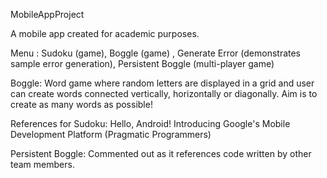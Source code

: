 MobileAppProject

A mobile app created for academic purposes.

Menu : Sudoku (game), Boggle (game) , Generate Error (demonstrates sample error generation), Persistent Boggle (multi-player game)

Boggle: Word game where random letters are displayed in a grid and user can create words connected vertically, horizontally or diagonally. Aim is to create as many words as possible!

References for Sudoku: Hello, Android! Introducing Google's Mobile Development Platform (Pragmatic Programmers)

Persistent Boggle: Commented out as it references code written by other team members.

